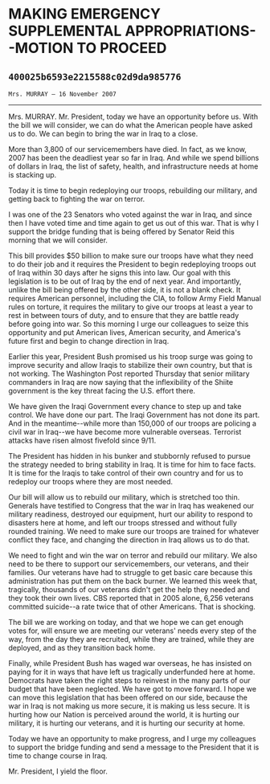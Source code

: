 # MAKING EMERGENCY SUPPLEMENTAL APPROPRIATIONS--MOTION TO PROCEED
## `400025b6593e2215588c02d9da985776`
`Mrs. MURRAY — 16 November 2007`

---


Mrs. MURRAY. Mr. President, today we have an opportunity before us. 
With the bill we will consider, we can do what the American people have 
asked us to do. We can begin to bring the war in Iraq to a close.

More than 3,800 of our servicemembers have died. In fact, as we know, 
2007 has been the deadliest year so far in Iraq. And while we spend 
billions of dollars in Iraq, the list of safety, health, and 
infrastructure needs at home is stacking up.

Today it is time to begin redeploying our troops, rebuilding our 
military, and getting back to fighting the war on terror.

I was one of the 23 Senators who voted against the war in Iraq, and 
since then I have voted time and time again to get us out of this war. 
That is why I support the bridge funding that is being offered by 
Senator Reid this morning that we will consider.

This bill provides $50 billion to make sure our troops have what they 
need to do their job and it requires the President to begin redeploying 
troops out of Iraq within 30 days after he signs this into law. Our 
goal with this legislation is to be out of Iraq by the end of next 
year. And importantly, unlike the bill being offered by the other side, 
it is not a blank check. It requires American personnel, including the 
CIA, to follow Army Field Manual rules on torture, it requires the 
military to give our troops at least a year to rest in between tours of 
duty, and to ensure that they are battle ready before going into war. 
So this morning I urge our colleagues to seize this opportunity and put 
American lives, American security, and America's future first and begin 
to change direction in Iraq.

Earlier this year, President Bush promised us his troop surge was 
going to improve security and allow Iraqis to stabilize their own 
country, but that is not working. The Washington Post reported Thursday 
that senior military commanders in Iraq are now saying that the 
inflexibility of the Shiite government is the key threat facing the 
U.S. effort there.

We have given the Iraqi Government every chance to step up and take 
control. We have done our part. The Iraqi Government has not done its 
part. And in the meantime--while more than 150,000 of our troops are 
policing a civil war in Iraq--we have become more vulnerable overseas. 
Terrorist attacks have risen almost fivefold since 9/11.

The President has hidden in his bunker and stubbornly refused to 
pursue the strategy needed to bring stability in Iraq. It is time for 
him to face facts. It is time for the Iraqis to take control of their 
own country and for us to redeploy our troops where they are most 
needed.

Our bill will allow us to rebuild our military, which is stretched 
too thin. Generals have testified to Congress that the war in Iraq has 
weakened our military readiness, destroyed our equipment, hurt our 
ability to respond to disasters here at home, and left our troops 
stressed and without fully rounded training. We need to make sure our 
troops are trained for whatever conflict they face, and changing the 
direction in Iraq allows us to do that.

We need to fight and win the war on terror and rebuild our military. 
We also need to be there to support our servicemembers, our veterans, 
and their families. Our veterans have had to struggle to get basic care 
because this administration has put them on the back burner. We learned 
this week that, tragically, thousands of our veterans didn't get the 
help they needed and they took their own lives. CBS reported that in 
2005 alone, 6,256 veterans committed suicide--a rate twice that of 
other Americans. That is shocking.

The bill we are working on today, and that we hope we can get enough 
votes for, will ensure we are meeting our veterans' needs every step of 
the way, from the day they are recruited, while they are trained, while 
they are deployed, and as they transition back home.

Finally, while President Bush has waged war overseas, he has insisted 
on paying for it in ways that have left us tragically underfunded here 
at home. Democrats have taken the right steps to reinvest in the many 
parts of our budget that have been neglected. We have got to move 
forward. I hope we can move this legislation that has been offered on 
our side, because the war in Iraq is not making us more secure, it is 
making us less secure. It is hurting how our Nation is perceived around 
the world, it is hurting our military, it is hurting our veterans, and 
it is hurting our security at home.

Today we have an opportunity to make progress, and I urge my 
colleagues to support the bridge funding and send a message to the 
President that it is time to change course in Iraq.

Mr. President, I yield the floor.